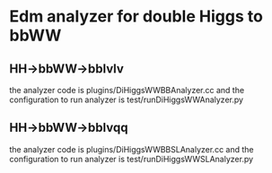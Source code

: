 # Edm analyzer for double Higgs to bbWW

## HH->bbWW->bblvlv
the analyzer code is plugins/DiHiggsWWBBAnalyzer.cc and the configuration to run analyzer is test/runDiHiggsWWAnalyzer.py

## HH->bbWW->bblvqq
the analyzer code is plugins/DiHiggsWWBBSLAnalyzer.cc and the configuration to run analyzer is test/runDiHiggsWWSLAnalyzer.py

